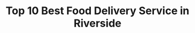 ---
layout: ampstory
title: Top 10 Best Food Delivery Service in Riverside
cover:
   title:  Top 10 Best Food Delivery Service in Riverside
   subtitle: KARINOV
   background: ../assets/images/food-delivery/riverside.jpg

pages: 
 - layout: thirds
   top: <h1>#1 California Pizza Kitchen at Riverside Plaza</h1>
   bottom: "<p>Really good food and excellent service.</p>"
   background: ../assets/images/food-delivery/A.jpg
   backgroundblur: true
   cta:
      link: https://karinov.co.id
      text: Toplist   
 - layout: thirds
   top: <h1>#2 New York Pizza Co</h1>
   bottom: "<p>I must say that this was by far the best pizza I’ve had in so many years.</p>"
   background: ../assets/images/food-delivery/B.jpg
   backgroundblur: true
   cta:
      link: https://karinov.co.id
      text: Toplist  
 - layout: thirds
   top: <h1>#3 Antonious Pizza Cafe</h1>
   bottom: "<p>Pizza is delicious, love the atmosphere and will always support small businesses.</p>"
   background: ../assets/images/food-delivery/C.jpg
   backgroundblur: true
   cta:
      link: https://karinov.co.id
      text: Toplist
 - layout: thirds
   top: <h1>#4 Jade China</h1>
   bottom: "<p>Amazing fresh food. I’ve been here three times and the food was always fresh.</p>"
   background: ../assets/images/food-delivery/D.jpg
   backgroundblur: true
   cta:
      link: https://karinov.co.id
      text: Toplist  
 - layout: thirds
   top: <h1>#5 Papa Joe’s Pizza</h1>
   bottom: "<p>The staff is professional and friendly.</p>"
   background: ../assets/images/food-delivery/E.jpg
   backgroundblur: true
   cta:
      link: https://karinov.co.id
      text: Toplist  
 - layout: thirds
   top: <h1>#6 Pizza Hut</h1>
   bottom: "<p>Address: 1485 University Ave, Riverside, CA 92507, United States | Rating: 4 (410).</p>"
   background: ../assets/images/food-delivery/F.jpg
   backgroundblur: true
   cta:
      link: https://karinov.co.id
      text: Toplist  
 - layout: thirds
   top: <h1>#7 DeMatteo’s Pizza – Riverside</h1>
   bottom: "<p>Address: 7030 Magnolia Ave, Riverside, CA 92506, United States | Rating: 4.5 (390).</p>"
   background: ../assets/images/food-delivery/G.jpg
   backgroundblur: true
   cta:
      link: https://karinov.co.id
      text: Toplist 
 - layout: thirds
   top: <h1>#8 Pizza Hut</h1>
   bottom: "<p>Address: 3395 University Ave, Riverside, CA 92501, United States | Rating: 3.7 (388).</p>"
   background: ../assets/images/food-delivery/H.jpg
   backgroundblur: true
   cta:
      link: https://karinov.co.id
      text: Toplist 
 - layout: thirds
   top: <h1>#9 Riverside Thai Kitchen</h1>
   bottom: "<p>Address: 7755 California Ave, Riverside, CA 92504, United States | Rating: 4.3 (343).</p>"
   background: ../assets/images/food-delivery/I.jpg
   backgroundblur: true
   cta:
      link: https://karinov.co.id
      text: Toplist 
 - layout: thirds
   top: <h1>#10 Domino’s Pizza</h1>
   bottom: "<p>Address: 4012 Chicago Ave, Riverside, CA 92507, United States | Rating: 3.5 (341).</p>"
   background: ../assets/images/food-delivery/J.jpg
   backgroundblur: true
   cta:
      link: https://karinov.co.id
      text: Toplist   
 - layout: thirds
   middle: Continue reading...
   cta:
      link: https://karinov.co.id/wiki/top-15-food-delivery-in-riverside/
      text:  Top 10 Best Food Delivery Service in Riverside
      
---